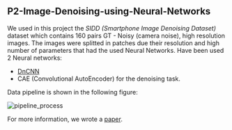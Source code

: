 ## P2-Image-Denoising-using-Neural-Networks

We used in this project the _SIDD (Smartphone Image Denoising Dataset)_ dataset which contains 160 pairs GT - Noisy (camera noise), high resolution images. 
The images were splitted in patches due their resolution and high number of parameters that had the used Neural Networks. Have been used 2 Neural networks:
- [DnCNN](https://arxiv.org/pdf/1608.03981.pdf)
- CAE (Convolutional AutoEncoder)
for the denoising task. 

Data pipeline is shown in the following figure:

![pipeline_process](https://user-images.githubusercontent.com/65508171/223204826-4d75dabb-e4cc-4766-b0e8-5a744182dce4.png)

For more information, we wrote a [paper](https://github.com/banarutz/P2-Image-Denoising-using-Neural-Networks/files/10901922/Image_denoising_based_on_Neural_Networks.3._compressed.pdf).
